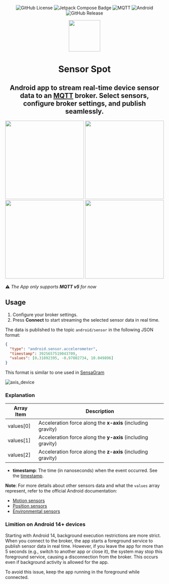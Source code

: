<div align="center">

![GitHub License](https://img.shields.io/github/license/UmerCodez/SensorSpot?style=for-the-badge)
   ![Jetpack Compose Badge](https://img.shields.io/badge/Jetpack%20Compose-4285F4?logo=jetpackcompose&logoColor=fff&style=for-the-badge) ![MQTT](https://img.shields.io/badge/protocol-mqtt-green?style=for-the-badge) ![Android](https://img.shields.io/badge/Android%205.0+-3DDC84?style=for-the-badge&logo=android&logoColor=white) ![GitHub Release](https://img.shields.io/github/v/release/UmerCodez/SensorSpot?include_prereleases&style=for-the-badge)

[<img src="https://github.com/user-attachments/assets/0f628053-199f-4587-a5b2-034cf027fb99" height="100">](https://github.com/UmerCodez/SensorSpot/releases)   


# Sensor Spot
## Android app to stream real-time device sensor data to an [MQTT](https://mqtt.org/) broker. Select sensors, configure broker settings, and publish seamlessly.


<img src="https://github.com/UmerCodez/SensorSpot/blob/main/fastlane/metadata/android/en-US/images/phoneScreenshots/1.jpg" width="250" heigth="250"> <img src="https://github.com/UmerCodez/SensorSpot/blob/main/fastlane/metadata/android/en-US/images/phoneScreenshots/3.jpg" width="250" heigth="250"> <img src="https://github.com/UmerCodez/SensorSpot/blob/main/fastlane/metadata/android/en-US/images/phoneScreenshots/2.jpg" width="250" heigth="250"> <img src="https://github.com/UmerCodez/SensorSpot/blob/main/fastlane/metadata/android/en-US/images/phoneScreenshots/4.jpg" width="250" heigth="250">


</div>

⚠️ _The App only supports **MQTT v5** for now_

## Usage

1. Configure your broker settings.
2. Press **Connect** to start streaming the selected sensor data in real time.


The data is published to the topic `android/sensor` in the following JSON format:

```json
{
  "type": "android.sensor.accelerometer",
  "timestamp": 3925657519043709,
  "values": [0.31892395, -0.97802734, 10.049896]
}
```
This format is similar to one used in [SensaGram](https://github.com/UmerCodez/SensaGram)

![axis\_device](https://user-images.githubusercontent.com/35717992/179351418-bf3b511a-ebea-49bb-af65-5afd5f464e14.png)

### Explanation

| Array Item | Description                                                 |
| ---------- | ----------------------------------------------------------- |
| values\[0] | Acceleration force along the **x-axis** (including gravity) |
| values\[1] | Acceleration force along the **y-axis** (including gravity) |
| values\[2] | Acceleration force along the **z-axis** (including gravity) |

* **timestamp**: The time (in nanoseconds) when the event occurred. See the [timestamp](https://developer.android.com/reference/android/hardware/SensorEvent#timestamp).

**Note**: For more details about other sensors data and what the `values` array represent, refer to the official Android documentation:

* [Motion sensors](https://developer.android.com/guide/topics/sensors/sensors_motion)
* [Position sensors](https://developer.android.com/guide/topics/sensors/sensors_position)
* [Environmental sensors](https://developer.android.com/guide/topics/sensors/sensors_environment)

### Limition on Android 14+ devices
Starting with Android 14, background execution restrictions are more strict. When you connect to the broker, the app starts a foreground service to publish sensor data in real time. However, if you leave the app for more than 5 seconds (e.g., switch to another app or close it), the system may stop this foreground service, causing a disconnection from the broker. This occurs even if background activity is allowed for the app.

To avoid this issue, keep the app running in the foreground while connected. 




